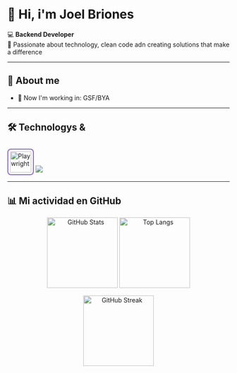 # 👋 Hi, i'm Joel Briones

💻 **Backend Developer**  
🚀 Passionate about technology, clean code adn creating solutions that make a difference 

---

## 🌟 About me
- 🔭 Now I'm working in: GSF/BYA


 

---
## 🛠️ Technologys & 
<p align="left">
 <img src="https://playwright.dev/img/playwright-logo.svg" width="48" height="48" alt="Playwright" style="margin-top:10px; border-radius:8px; background:#ffffff; padding:6px; box-shadow:0 0 0 2px #8B5CF6 inset;"/>
  <img src="https://skillicons.dev/icons?i=ts,python,java,nodejs,js,docker,aws,postgres,mysql,flask,django,linux,github,nestjs&perline=7" />
</p>


---
## 📊 Mi actividad en GitHub

<p align="center">
  <!-- Stats -->
  <img src="https://github-readme-stats.vercel.app/api?username=joel-briones-B-Low&show_icons=true&theme=tokyonight&count_private=true&include_all_commits=true" alt="GitHub Stats" height="160"/>
  
  <!-- Lenguajes -->
  <img src="https://github-readme-stats.vercel.app/api/top-langs/?username=joel-briones-B-Low&layout=compact&theme=tokyonight" alt="Top Langs" height="160"/>
</p>

<p align="center">
  <!-- Racha de contribuciones -->
  <img src="https://streak-stats.demolab.com?user=joel-briones-B-Low&theme=tokyonight&hide_border=false" alt="GitHub Streak" height="160"/>
</p>
